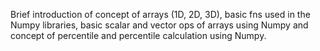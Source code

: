 Brief introduction of concept of  arrays (1D, 2D, 3D),
basic fns used in the Numpy libraries,
basic scalar and vector ops of arrays using Numpy and
concept of percentile and percentile calculation using Numpy.
